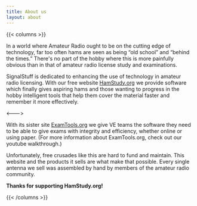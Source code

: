 ```yaml
---
title: About us
layout: about
---
```


{{< columns >}}

In a world where Amateur Radio ought to be on the cutting edge of technology, far too often hams are seen as being “old school” and “behind the times.” There's no part of the hobby where this is more painfully obvious than in that of amateur radio license study and examinations.

SignalStuff is dedicated to enhancing the use of technology in amateur radio licensing. With our free website [HamStudy.org](https://hamstudy.org) we provide software which finally gives aspiring hams and those wanting to progress in the hobby intelligent tools that help them cover the material faster and remember it more effectively.

<---> <!-- magic separator, between columns -->

With its sister site [ExamTools.org](https://examtools.org) we give VE teams the software they need to be able to give exams with integrity and efficiency, whether online or using paper. (For more information about ExamTools.org, check out our youtube walkthrough.)

Unfortunately, free crusades like this are hard to fund and maintain. This website and the products it sells are what make that possible. Every single antenna we sell was assembled by hand by members of the amateur radio community.

**Thanks for supporting HamStudy.org!**

{{< /columns >}}